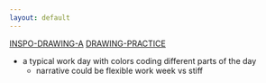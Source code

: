 ```yaml
---
layout: default
---
```

[INSPO-DRAWING-A](INSPO-DRAWING-A.md)
[DRAWING-PRACTICE](DRAWING-PRACTICE.md)

- a typical work day with colors coding different parts of the day 
	- narrative could be flexible work week vs stiff 